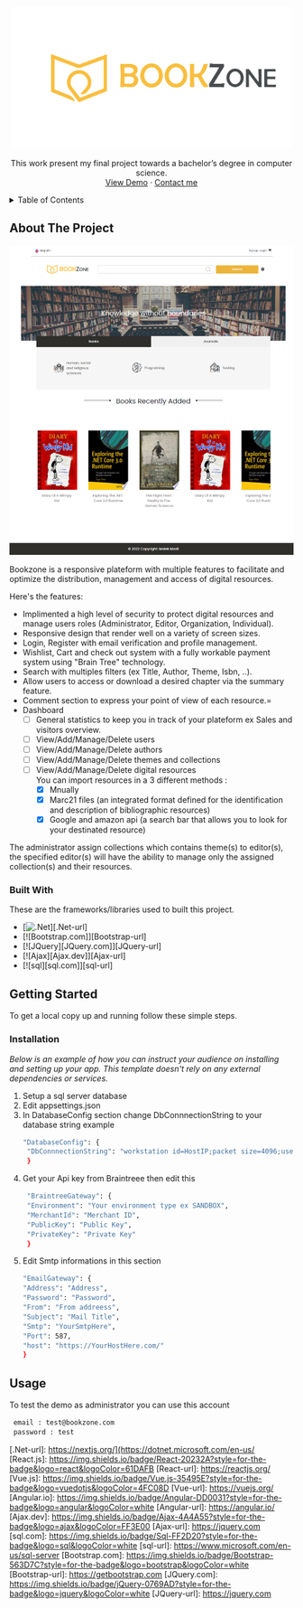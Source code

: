<div align="center">
  <img src="https://github.com/Malek-Mzali/Bookzone/blob/master/Bookzone/wwwroot/img/assets/logo.png" alt="Logo" width="500" heigh="500">

  <p align="center">
    This work present my final project towards a bachelor’s degree in computer science.
    <br />
    <a href="https://bookzone.somee.com/">View Demo</a>
    ·
    <a href="https://www.linkedin.com/in/malek-mzali-163b0b222/">Contact me</a>
  </p>
</div>

<!-- TABLE OF CONTENTS -->
<details>
  <summary>Table of Contents</summary>
  <ol>
    <li>
      <a href="#about-the-project">About The Project</a>
      <ul>
        <li><a href="#built-with">Built With</a></li>
      </ul>
    </li>
    <li>
      <a href="#getting-started">Getting Started</a>
      <ul>
        <li><a href="#installation">Installation</a></li>
      </ul>
    </li>
    <li><a href="#usage">Usage</a></li>
  </ol>
</details>



<!-- ABOUT THE PROJECT -->
## About The Project
![Home](https://github.com/Malek-Mzali/Bookzone/blob/af4e9d1ef7ae62643a11b57c08f65314c531d5db/Bookzone/wwwroot/img/assets/home.png)

Bookzone is a responsive plateform with multiple features to facilitate and optimize the distribution, management and access of digital resources.

  
Here's the features:
* Implimented a high level of security to protect digital resources and manage users roles (Administrator, Editor, Organization, Individual).
* Responsive design that render well on a variety of screen sizes. 
* Login, Register with email verification and profile management.
* Wishlist, Cart and check out system with a fully workable payment system using "Brain Tree" technology. 
* Search with multiples filters (ex Title, Author, Theme, Isbn, ..).
* Allow users to access or download a desired chapter via the summary feature.
* Comment section to express your point of view of each resource.=
* Dashboard 
    - [ ] General statistics to keep you in track of your plateform ex Sales and visitors overview.
    - [ ] View/Add/Manage/Delete users
    - [ ] View/Add/Manage/Delete authors
    - [ ] View/Add/Manage/Delete themes and collections 
    - [ ] View/Add/Manage/Delete digital resources
          </br>You can import resources in a 3 different methods :
        - [x] Mnually
        - [x] Marc21 files (an integrated format defined for the identification and description of bibliographic resources)
        - [x] Google and amazon api (a search bar that allows you to look for your destinated resource)

The administrator assign collections which contains theme(s) to editor(s), the specified editor(s) will have the ability to manage only
the assigned collection(s) and their resources.

### Built With

These are the frameworks/libraries used to built this project.

* [![.Net]][.Net-url]
* [![Bootstrap.com]][Bootstrap-url]
* [![JQuery][JQuery.com]][JQuery-url]
* [![Ajax][Ajax.dev]][Ajax-url]
* [![sql][sql.com]][sql-url]


<!-- GETTING STARTED -->
## Getting Started

To get a local copy up and running follow these simple steps.

### Installation

_Below is an example of how you can instruct your audience on installing and setting up your app. This template doesn't rely on any external dependencies or services._

1. Setup a sql server database
2. Edit appsettings.json
3. In DatabaseConfig section change DbConnnectionString to your database string example
   ```sh
   "DatabaseConfig": {
    "DbConnnectionString": "workstation id=HostIP;packet size=4096;user id=Username;pwd=Password;data source=HostIP;persist security info=False;initial catalog=DatabaseName"
    }
   ```
4. Get your Api key from Braintreee then edit this
   ```sh
    "BraintreeGateway": {
    "Environment": "Your environment type ex SANDBOX",
    "MerchantId": "Merchant ID",
    "PublicKey": "Public Key",
    "PrivateKey": "Private Key"
    }
   ```
4. Edit  Smtp informations in this section
      ```sh
    "EmailGateway": {
      "Address": "Address",
      "Password": "Password",
      "From": "From addreess",
      "Subject": "Mail Title",
      "Smtp": "YourSmtpHere",
      "Port": 587,
      "host": "https://YourHostHere.com/"
    }
   ```
<!-- USAGE EXAMPLES -->
## Usage
To test the demo as administrator you can use this account 
   ```sh
    email : test@bookzone.com
    password : test
   ```

<!-- MARKDOWN LINKS & IMAGES -->
<!-- https://www.markdownguide.org/basic-syntax/#reference-style-links -->
[contributors-shield]: https://img.shields.io/github/contributors/othneildrew/Best-README-Template.svg?style=for-the-badge
[contributors-url]: https://github.com/othneildrew/Best-README-Template/graphs/contributors
[forks-shield]: https://img.shields.io/github/forks/othneildrew/Best-README-Template.svg?style=for-the-badge
[forks-url]: https://github.com/othneildrew/Best-README-Template/network/members
[stars-shield]: https://img.shields.io/github/stars/othneildrew/Best-README-Template.svg?style=for-the-badge
[stars-url]: https://github.com/othneildrew/Best-README-Template/stargazers
[issues-shield]: https://img.shields.io/github/issues/othneildrew/Best-README-Template.svg?style=for-the-badge
[issues-url]: https://github.com/othneildrew/Best-README-Template/issues
[license-shield]: https://img.shields.io/github/license/othneildrew/Best-README-Template.svg?style=for-the-badge
[license-url]: https://github.com/othneildrew/Best-README-Template/blob/master/LICENSE.txt
[linkedin-shield]: https://img.shields.io/badge/-LinkedIn-black.svg?style=for-the-badge&logo=linkedin&colorB=555
[linkedin-url]: https://linkedin.com/in/othneildrew
[product-screenshot]: images/screenshot.png
[.Net]: https://img.shields.io/badge/-.NET-000000?style=for-the-badge&logo=nextdotjs&logoColor=white
[.Net-url]: https://nextjs.org/](https://dotnet.microsoft.com/en-us/
[React.js]: https://img.shields.io/badge/React-20232A?style=for-the-badge&logo=react&logoColor=61DAFB
[React-url]: https://reactjs.org/
[Vue.js]: https://img.shields.io/badge/Vue.js-35495E?style=for-the-badge&logo=vuedotjs&logoColor=4FC08D
[Vue-url]: https://vuejs.org/
[Angular.io]: https://img.shields.io/badge/Angular-DD0031?style=for-the-badge&logo=angular&logoColor=white
[Angular-url]: https://angular.io/
[Ajax.dev]: https://img.shields.io/badge/Ajax-4A4A55?style=for-the-badge&logo=ajax&logoColor=FF3E00
[Ajax-url]: https://jquery.com 
[sql.com]: https://img.shields.io/badge/Sql-FF2D20?style=for-the-badge&logo=sql&logoColor=white
[sql-url]: https://www.microsoft.com/en-us/sql-server
[Bootstrap.com]: https://img.shields.io/badge/Bootstrap-563D7C?style=for-the-badge&logo=bootstrap&logoColor=white
[Bootstrap-url]: https://getbootstrap.com
[JQuery.com]: https://img.shields.io/badge/jQuery-0769AD?style=for-the-badge&logo=jquery&logoColor=white
[JQuery-url]: https://jquery.com 
